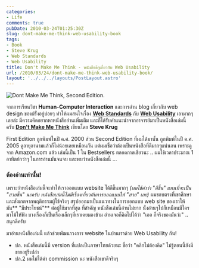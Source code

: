 ```yaml
---
categories:
- Life
comments: true
pubDate: 2010-03-24T01:25:30Z
slug: dont-make-me-think-web-usability-book
tags:
- Book
- Steve Krug
- Web Standards
- Web Usability
title: Don't Make Me Think - หนังสือดีๆเกี่ยวกับ Web Usability
url: /2010/03/24/dont-make-me-think-web-usability-book/
layout: '../../../layouts/PostLayout.astro'
---
```


<div class="aligncenter">
  <img src="images/8554300722_46fa4e1ca0.jpg" alt="Dont Make Me Think, Second Edition." />
</div>

จากการเรียนวิชา **Human-Computer Interaction** และการอ่าน blog เกี่ยวกับ web design ของฝรั่งอยู่บ่อยๆ ทำให้ผมสนใจเรื่อง [**Web Standards**](https://en.wikipedia.org/wiki/Web_standards) กับ [**Web Usability**](https://en.wikipedia.org/wiki/Web_usability) เอามากๆเลยล่ะ มีความคิดอยากหาหนังสืออ่านเพิ่มเติม และก็ได้รับคำแนะนำจากอาจารย์มาเป็นหนังสือเล่มนี้ครับ [**Don't Make Me Think**](https://www.sensible.com/dmmt.html) เขียนโดย **Steve Krug**

First Edition ถูกพิมพ์ในปี ค.ศ. 2000 ส่วน Second Edition ที่ผมได้มานั้น ถูกพิมพ์ในปี ค.ศ. 2005 ดูอายุอานามแล้วก็ไม่น้อยเลยเหมือนกัน แต่ผมเชื่อว่าต้องเป็นหนังสือที่ดีมากๆแน่นอน เพราะดูจาก Amazon.com แล้ว เล่มนี้เป็น 1 ใน Bestsellers ตลอดกาลเชียวนะ .. ผมใช้เวลาประมาณ 1 อาทิตย์กว่าๆ ในการอ่านมันจนจบ และพบว่าหนังสือเล่มนี้ ...

### ต้องอ่านเท่านั้น!

เพราะว่าหนังสือเล่มนี้จะทำให้เราออกแบบ website ได้ดีขึ้นมากๆ _(ผมใช้คำว่า "ดีขึ้น" แทนที่จะเป็น "สวยขึ้น" นะครับ หนังสือเล่มนี้ไม่มีเรื่องเกี่ยวกับการออกแบบให้ "สวย" เลย)_ ผมชอบตรงที่เขาศึกษาและสังเกตจากพฤติกรรมผู้ใช้จริงๆ สรุปออกมาเป็นแนวทางในการออกแบบ web site ของเราให้มัน** "มีประโยชน์"** ต่อผู้ใช้มากที่สุด ที่สำคัญ หนังสือเล่มนี้อ่านไม่ยาก นั่งอ่านๆไปก็เหมือนมีใครมาโม้ให้ฟัง บางเรื่องก็เป็นเรื่องเล็กๆที่เราเคยมองข้าม อ่านเจอก็คิดไปได้ว่า "เออ ก็จริงของมันว่ะ" .. สนุกดีครับ

มาอ่านหนังสือเล่มนี้ แล้วช่วยพัฒนาวงการ website ในบ้านเราด้วย Web Usability กัน!

- ปล. หนังสือเล่มนี้มี version ที่แปลเป็นภาษาไทยด้วยนะ ชื่อว่า "คลิกไม่ต้องคิด" ไม่รู้ตอนนี้ยังมีขายอยู่รึเปล่า
- ปล.2 ผมไม่ได้ค่า commission นะ หนังสือเขาดีจริงๆ
